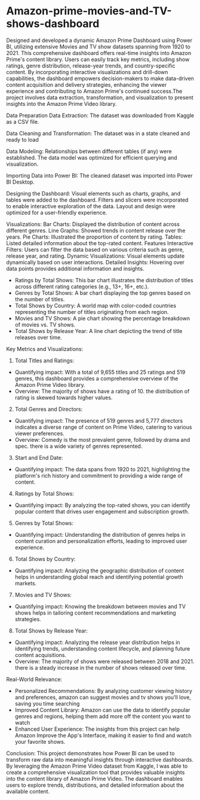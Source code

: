 # Amazon-prime-movies-and-TV-shows-dashboard
Designed and developed a dynamic Amazon Prime Dashboard using Power BI, utilizing extensive Movies and TV show datasets spanning from 1920 to 2021. This comprehensive dashboard offers real-time insights into Amazon Prime's content library. Users can easily track key metrics, including show ratings, genre distribution, release-year trends, and country-specific content. By incorporating interactive visualizations and drill-down capabilities, the dashboard empowers decision-makers to make data-driven content acquisition and delivery strategies, enhancing the viewer experience and contributing to Amazon Prime's continued success.The project involves data extraction, transformation, and visualization to present insights into the Amazon Prime Video library.

Data Preparation Data Extraction:
The dataset was downloaded from Kaggle as a CSV file.

Data Cleaning and Transformation:
The dataset was in a state cleaned and ready to load

Data Modeling:
Relationships between different tables (if any) were established. The data model was optimized for efficient querying and visualization.

Importing Data into Power BI:
The cleaned dataset was imported into Power BI Desktop.

Designing the Dashboard:
Visual elements such as charts, graphs, and tables were added to the dashboard. Filters and slicers were incorporated to enable interactive exploration of the data. Layout and design were optimized for a user-friendly experience.

Visualizations:
Bar Charts: Displayed the distribution of content across different genres. 
Line Graphs: Showed trends in content release over the years.
Pie Charts: Illustrated the proportion of content by rating. 
Tables: Listed detailed information about the top-rated content.
Features Interactive Filters: Users can filter the data based on various criteria such as genre, release year, and rating. 
Dynamic Visualizations: Visual elements update dynamically based on user interactions.
Detailed Insights: Hovering over data points provides additional information and insights.

 * Ratings by Total Shows: This bar chart illustrates the distribution of titles across different rating categories (e.g., 13+, 16+, etc.).
 * Genres by Total Shows: A bar chart displaying the top genres based on the number of titles.
 * Total Shows by Country: A world map with color-coded countries representing the number of titles originating from each region.
 * Movies and TV Shows: A pie chart showing the percentage breakdown of movies vs. TV shows.
 * Total Shows by Release Year: A line chart depicting the trend of title releases over time.

Key Metrics and Visualizations:
 1. Total Titles and Ratings:
 * Quantifying impact: With a total of 9,655 titles and 25 ratings and 519 genres, this dashboard provides a comprehensive overview of the Amazon Prime Video library.
 * Overview: The majority of shows have a rating of 10. the distribution of rating is skewed towards higher values.
2. Total Genres and Directors:
 * Quantifying impact: The presence of 519 genres and 5,777 directors indicates a diverse range of content on Prime Video, catering to various viewer preferences.
 * Overview: Comedy is the most prevalent genre, followed by drama and spec. there is a wide variety of genres represented.
3. Start and End Date:
 * Quantifying impact: The data spans from 1920 to 2021, highlighting the platform's rich history and commitment to providing a wide range of content.
4. Ratings by Total Shows:
 * Quantifying impact: By analyzing the top-rated shows, you can identify popular content that drives user engagement and subscription growth.
5. Genres by Total Shows:
 * Quantifying impact: Understanding the distribution of genres helps in content curation and personalization efforts, leading to improved user experience.
6. Total Shows by Country:
 * Quantifying impact: Analyzing the geographic distribution of content helps in understanding global reach and identifying potential growth markets.
7. Movies and TV Shows:
 * Quantifying impact: Knowing the breakdown between movies and TV shows helps in tailoring content recommendations and marketing strategies.
8. Total Shows by Release Year:
 * Quantifying impact: Analyzing the release year distribution helps in identifying trends, understanding content lifecycle, and planning future content acquisitions.
 * Overview: The majority of shows were released between  2018 and 2021. there is a steady increase in the number of shows released over time.

Real-World Relevance:
* Personalized Recommendations:
  By analyzing customer viewing history and preferences, amazon can suggest movies and tv shows you'll love, saving you time searching
* Improved Content Library:
  Amazon can use the data to identify popular genres and regions, helping them add more off the content you want to watch
* Enhanced User Experience:
  The insights from this project can help Amazon Improve the App's Interface, making it easier to find and watch your favorite shows.

Conclusion:
This project demonstrates how Power BI can be used to transform raw data into meaningful insights through interactive dashboards. By leveraging the Amazon Prime Video dataset from Kaggle, I was able to create a comprehensive visualization tool that provides valuable insights into the content library of Amazon Prime Video. The dashboard enables users to explore trends, distributions, and detailed information about the available content.



   

